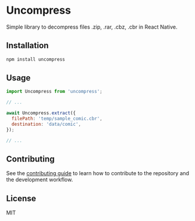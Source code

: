 # Uncompress

Simple library to decompress files .zip, .rar, .cbz, .cbr in React Native.

## Installation

```sh
npm install uncompress
```

## Usage

```js
import Uncompress from 'uncompress';

// ...

await Uncompress.extract({
  filePath: 'temp/sample_comic.cbr',
  destination: 'data/comic',
});

// ...
```

## Contributing

See the [contributing guide](CONTRIBUTING.md) to learn how to contribute to the repository and the development workflow.

## License

MIT
